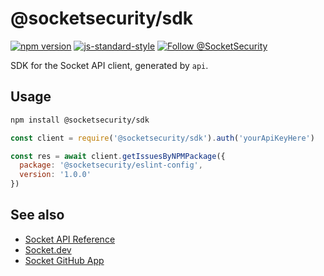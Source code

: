 # @socketsecurity/sdk

[![npm version](https://img.shields.io/npm/v/@socketsecurity/sdk.svg?style=flat)](https://www.npmjs.com/package/@socketsecurity/sdk)
[![js-standard-style](https://img.shields.io/badge/code%20style-standard-brightgreen.svg)](https://github.com/SocketDev/eslint-config)
[![Follow @SocketSecurity](https://img.shields.io/twitter/follow/SocketSecurity?style=social)](https://twitter.com/SocketSecurity)

SDK for the Socket API client, generated by `api`.

## Usage

```bash
npm install @socketsecurity/sdk
```

```javascript
const client = require('@socketsecurity/sdk').auth('yourApiKeyHere')

const res = await client.getIssuesByNPMPackage({
  package: '@socketsecurity/eslint-config',
  version: '1.0.0'
})
```

## See also

* [Socket API Reference](https://docs.socket.dev/reference)
* [Socket.dev](https://socket.dev/)
* [Socket GitHub App](https://github.com/apps/socket-security)
